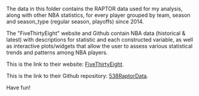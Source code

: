 The data in this folder contains the RAPTOR data used for my analysis, along with other NBA statistics, for every player grouped by team, season and season_type (regular season, playoffs) since 2014. 

The "FiveThirtyEight" website and Github contain NBA data (historical & latest) with descriptions for statistic and each constructed variable, as well as interactive plots/widgets that allow the user to assess various statistical trends and patterns among NBA players. 

This is the link to their website: [FiveThirtyEight](https://data.fivethirtyeight.com/).

This is the link to their Github repository: [538RaptorData](https://github.com/fivethirtyeight/data/tree/master/nba-raptor).

Have fun!